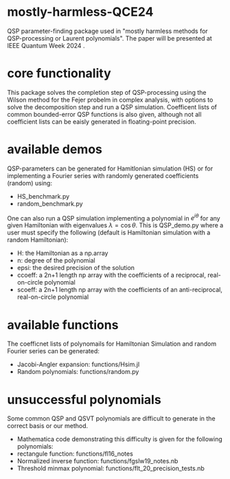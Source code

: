 # mostly-harmless-QCE24
QSP parameter-finding package used in "mostly harmless methods for QSP-processing or Laurent polynomials".
The paper will be presented at IEEE Quantum Week 2024 <!--, the ArXiV pre-print is found at (FILL IN)-->.
<!--This repository in unmaintained, see (FILL IN) for an actively maintained QSP parameter-finding package with more options.-->

# core functionality
This package solves the completion step of QSP-processing using the Wilson method for the Fejer probelm in complex analysis, with options to solve the decomposition step and run a QSP simulation. Coefficent lists of common bounded-error QSP functions is also given, although not all coefficient lists can be eaisly generated in floating-point precision.

# available demos
QSP-parameters can be generated for Hamitlonian simulation (HS) or for implementing a Fourier series with randomly generated coefficients (random) using:

- HS_benchmark.py
- random_benchmark.py

One can also run a QSP simulation implementing a polynomial in $e^{i\theta}$ for any given Hamiltonian with eigenvalues $\lambda=\cos\theta$. This is
QSP_demo.py
where a user must specify the following (default is Hamiltonian simulation with a random Hamiltonian):

* H: the Hamiltonian as a np.array
* n: degree of the polynomial
* epsi: the desired precision of the solution
* ccoeff: a 2n+1 length np array with the coefficients of a reciprocal, real-on-circle polynomial
* scoeff: a 2n+1 length np array with the coefficients of an anti-reciprocal, real-on-circle polynomial

# available functions
The coefficnet lists of polynomails for Hamiltonian Simulation and random Fourier series can be generated:

- Jacobi-Angler expansion: functions/Hsim.jl
- Random polynomials: functions/random.py

# unsuccessful polynomials
Some common QSP and QSVT polynomials are difficult to generate in the correct basis or our method. 

- Mathematica code demonstrating this difficulty is given for the following polynomials:
- rectangule function: functions/fl16_notes
- Normalized inverse function: functions/fgslw19_notes.nb
- Threshold minmax polynomial: functions/flt_20_precision_tests.nb

